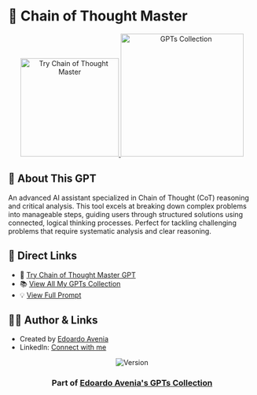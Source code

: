 # 🧠 Chain of Thought Master
<div align="center">
  <a href="https://chatgpt.com/g/g-s9B4PVDEP-chain-of-thought-master">
    <img src="https://img.shields.io/badge/TRY_THIS_GPT-37a779?style=for-the-badge&logo=openai&logoWidth=20" alt="Try Chain of Thought Master" width="200">
  </a>
  <a href="https://github.com/edoardoavenia/edoardo-avenia-gpt-collection">
    <img src="https://img.shields.io/badge/VIEW_ALL_MY_GPTs-4f46e5?style=for-the-badge&logo=github&logoWidth=20" alt="GPTs Collection" width="250">
  </a>
</div>

## 🤖 About This GPT
An advanced AI assistant specialized in Chain of Thought (CoT) reasoning and critical analysis. This tool excels at breaking down complex problems into manageable steps, guiding users through structured solutions using connected, logical thinking processes. Perfect for tackling challenging problems that require systematic analysis and clear reasoning.

## 🔗 Direct Links
- 🎯 [Try Chain of Thought Master GPT](https://chatgpt.com/g/g-s9B4PVDEP-chain-of-thought-master)
- 📚 [View All My GPTs Collection](https://github.com/edoardoavenia/edoardo-avenia-gpt-collection)
- 💡 [View Full Prompt](./PROMPT.md)

## 👨‍💻 Author & Links
- Created by [Edoardo Avenia](https://github.com/edoardoavenia)
- LinkedIn: [Connect with me](https://www.linkedin.com/in/edoardoavenia/)

<div align="center">
  <img src="https://img.shields.io/badge/Version-2.0-2ea44f?style=for-the-badge" alt="Version">
</div>

<div align="center">
  <h3>Part of <a href="https://github.com/edoardoavenia/edoardo-avenia-gpt-collection">Edoardo Avenia's GPTs Collection</a></h3>
</div>